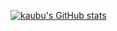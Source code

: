 [![kaubu's GitHub stats](https://github-readme-stats.vercel.app/api?username=kaubu&show_icons=true)](https://github.com/kaubu)

